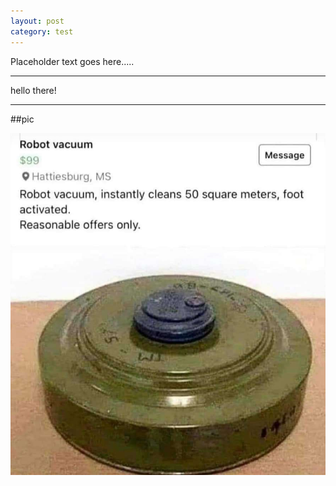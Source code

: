```yaml
---
layout: post
category: test
---
```


Placeholder text goes here.....

---

hello there!

---

##pic

![pic test](https://github.com/dzastsed/dzastsed.github.io/blob/ea5cba96aa4897fbb0bdd3f2f6a288ea05397e23/_pictures/sample_pic.jpg?raw=true)